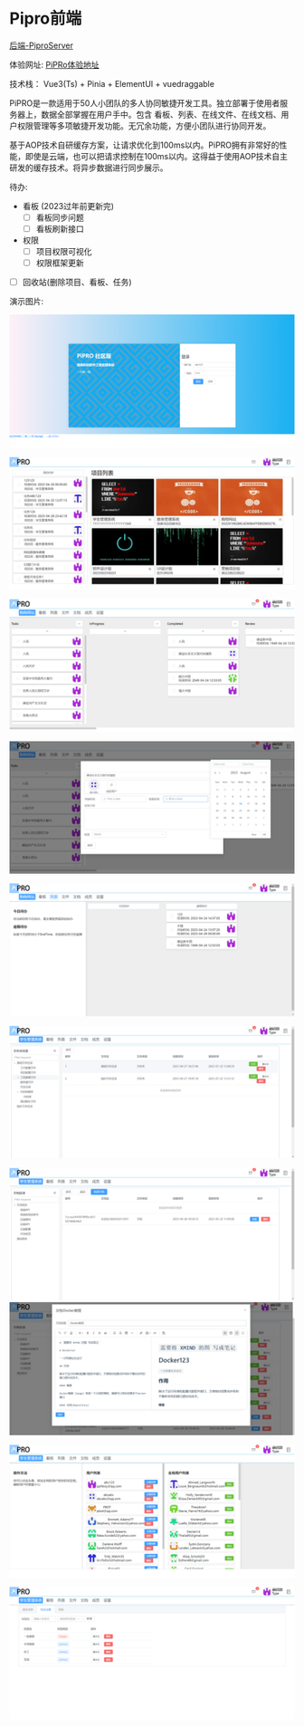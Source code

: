 # Pipro前端

[后端-PiproServer](https://github.com/pphboy/PiproServer)

体验网址: [PiPRo体验地址](https://pipro.kbug.cn)

技术栈： Vue3(Ts) + Pinia + ElementUI + vuedraggable

PiPRO是一款适用于50人小团队的多人协同敏捷开发工具。独立部署于使用者服务器上，数据全部掌握在用户手中。包含 看板、列表、在线文件、在线文档、用户权限管理等多项敏捷开发功能。无冗余功能，方便小团队进行协同开发。

基于AOP技术自研缓存方案，让请求优化到100ms以内。PiPRO拥有非常好的性能，即使是云端，也可以把请求控制在100ms以内。这得益于使用AOP技术自主研发的缓存技术。将异步数据进行同步展示。

待办:

- 看板 (2023过年前更新完)
    - [ ] 看板同步问题
    - [ ] 看板刷新接口
- 权限
    - [ ] 项目权限可视化
    - [ ] 权限框架更新
- [ ] 回收站(删除项目、看板、任务)

演示图片: 

![登录界面](vx_images/257464220230857.png)

![首页](vx_images/124944320237150.png)


![项目详情界面](vx_images/33264620257316.png)

![任务详情界面](vx_images/117854720246540.png)

![个人任务列表](vx_images/276564720242294.png)

![在线文件](vx_images/454454720260174.png)

![在线文档](vx_images/596414720257778.png)
![文档编辑界面](vx_images/447054820255280.png)

![项目成员管理](vx_images/215154920236521.png)

![项目设置界面](vx_images/348354920258961.png)